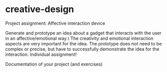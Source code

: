 # creative-design

Project assignment: Affective interaction device

Generate and prototype an idea about a gadget that interacts with the user in an affective/emotional way.\ 
The creativity and emotional interaction aspects are very important for the idea. 
The prototype does not need to be complex or precise, but have to successfully demonstrate the idea for the interaction. 
Individual assignment!

Documentation of your project (and exercises)
